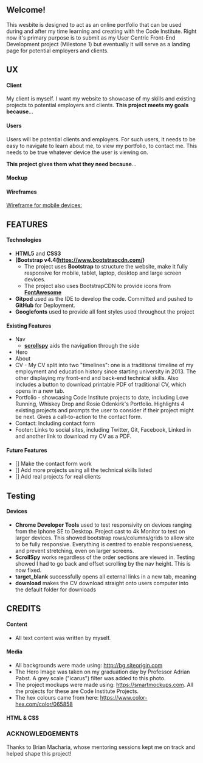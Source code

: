 ## Welcome!

This wesbite is designed to act as an online portfolio that can be used during and after my time learning and creating with the Code Institute. Right now it's primary purpose is to submit as my User Centric Front-End Development project (Milestone 1) but eventually it will serve as a landing page for potential employers and clients. 

## UX

#### Client
My client is myself. I want my website to showcase of my skills and existing projects to potential employers and clients. 
**This project meets my goals because**...

#### Users
Users will be potential clients and employers. For such users, it needs to be easy to navigate to learn about me, to view my portfolio, to contact me. This needs to be true whatever device the user is viewing on. 

**This project gives them what they need because**...

#### Mockup 

#### Wireframes

[Wireframe for mobile devices:](https://raw.github.com/mvmolloy/milestone-project-1/blob/master/assets/wireframes/mobile-wireframe.png)

## FEATURES

#### Technologies
- **HTML5** and **CSS3**
- **[Bootstrap v4.4(https://www.bootstrapcdn.com/)**
    - The project uses **Bootstrap** to structure the website, make it fully responsive for mobile, tablet, laptop, desktop and large screen devices.
    - The project also uses BootstrapCDN to provide icons from **[FontAwesome](https://www.bootstrapcdn.com/fontawesome/)**
- **Gitpod** used as the IDE to develop the code. Committed and pushed to **GitHub** for Deployment.
- **Googlefonts** used to provide all font styles used throughout the project

#### Existing Features 
- Nav
  - **[scrollspy](https://getbootstrap.com/docs/4.0/components/scrollspy/)** aids the navigation through the side
- Hero
- About
- CV - My CV split into two "timelines": one is a traditional timeline of my employment and education history since starting university in 2013. The other displaying my front-end and back-end technical skills. Also includes a button to download printable PDF of traditional CV, which opens in a new tab. 
- Portfolio - showcasing Code Institute projects to date, including Love Running, Whiskey Drop and Rosie Odenkirk's Portfolio. Highlights 4 existing projects and prompts the user to consider if their project might be next. Gives a call-to-action to the contact form. 
- Contact: Including contact form
- Footer: Links to social sites, including Twitter, Git, Facebook, Linked in and another link to download my CV as a PDF. 

#### Future Features 
- [] Make the contact form work 
- [] Add more projects using all the technical skills listed
- [] Add real projects for real clients

## Testing
#### Devices
- **Chrome Developer Tools** used to test responsivity on devices ranging from the Iphone SE to Desktop. Project cast to 4k Monitor to test on larger devices. This showed bootstrap rows/columns/grids to allow site to be fully responsive. Everything is centred to enable responsiveness, and prevent stretching, even on larger screens. 
- **ScrollSpy** works regardless of the order sections are viewed in. Testing showed I had to go back and offset scrolling by the nav height. This is now fixed. 
- **target_blank** successfully opens all external links in a new tab, meaning 
- **download** makes the CV download straight onto users computer into the default folder for downloads



## CREDITS 

#### Content
- All text content was written by myself. 

#### Media
- All backgrounds were made using: http://bg.siteorigin.com
- The Hero Image was taken on my graduation day by Professor Adrian Pabst. A grey scale ("icarus") filter was added to this photo.
- The project mockups were made using: https://smartmockups.com. All the projects for these are Code Institute Projects. 
- The hex colours came from here: https://www.color-hex.com/color/065858

#### HTML & CSS

### ACKNOWLEDGEMENTS

Thanks to Brian Macharia, whose mentoring sessions kept me on track and helped shape this project! 

